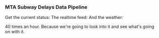 ### MTA Subway Delays Data Pipeline

Get the current status: 
The realtime feed:
And the weather:

40 times an hour. Because we're going to look into it and see what's going on with it.


